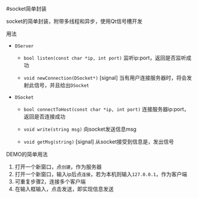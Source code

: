 #socket简单封装

socket的简单封装，附带多线程和异步，使用Qt信号槽开发

用法

-   `DServer`

    -   `bool listen(const char *ip, int port)`
        监听ip:port，返回是否监听成功

    -   `void newConnection(DSocket*)` [signal]
        当有用户连接服务器时，将会发射此信号，并且给出`DSocket`

-   `DSocket`

    -   `bool connectToHost(const char *ip, int port)`
        连接服务器ip:port，返回是否连接成功

    -   `void write(string msg)`
        向socket发送信息msg

    -   `void getMsg(string)` [signal]
        从socket接受到信息是，发出信号

DEMO的简单用法

1.  打开一个新窗口，点`创建`，作为服务器
2.  打开一个新窗口，输入ip后点`连接`，若为本机则输入`127.0.0.1`，作为客户端
3.  可重复步骤2，连接多个客户端
4.  在输入框输入，点击发送，即实现信息发送
